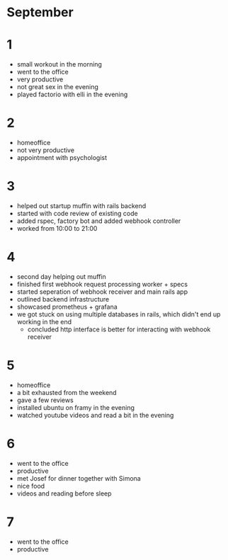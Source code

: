 # September

# 1
- small workout in the morning
- went to the office
- very productive
- not great sex in the evening
- played factorio with elli in the evening

# 2
- homeoffice
- not very productive
- appointment with psychologist

# 3
- helped out startup muffin with rails backend
- started with code review of existing code
- added rspec, factory bot and added webhook controller
- worked from 10:00 to 21:00


# 4
- second day helping out muffin
- finished first webhook request processing worker + specs
- started seperation of webhook receiver and main rails app
- outlined backend infrastructure
- showcased prometheus + grafana
- we got stuck on using multiple databases in rails, which didn't end up working in the end
  - concluded http interface is better for interacting with webhook receiver

# 5
- homeoffice
- a bit exhausted from the weekend
- gave a few reviews
- installed ubuntu on framy in the evening
- watched youtube videos and read a bit in the evening

# 6
- went to the office
- productive
- met Josef for dinner together with Simona
- nice food
- videos and reading before sleep

# 7
- went to the office
- productive

